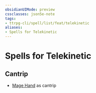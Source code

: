 ```yaml
---
obsidianUIMode: preview
cssclasses: json5e-note
tags:
- ttrpg-cli/spell/list/feat/telekinetic
aliases:
- Spells for Telekinetic
---
```

# Spells for Telekinetic

## Cantrip

- [Mage Hand](/3-Mechanics/CLI/Compendium/spells/mage-hand.md "PHB") as cantrip